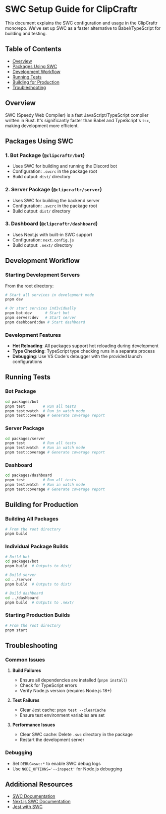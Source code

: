 # SWC Setup Guide for ClipCraftr

This document explains the SWC configuration and usage in the ClipCraftr monorepo. We've set up SWC as a faster alternative to Babel/TypeScript for building and testing.

## Table of Contents

- [Overview](#overview)
- [Packages Using SWC](#packages-using-swc)
- [Development Workflow](#development-workflow)
- [Running Tests](#running-tests)
- [Building for Production](#building-for-production)
- [Troubleshooting](#troubleshooting)

## Overview

SWC (Speedy Web Compiler) is a fast JavaScript/TypeScript compiler written in Rust. It's significantly faster than Babel and TypeScript's `tsc`, making development more efficient.

## Packages Using SWC

### 1. Bot Package (`@clipcraftr/bot`)

- Uses SWC for building and running the Discord bot
- Configuration: `.swcrc` in the package root
- Build output: `dist/` directory

### 2. Server Package (`@clipcraftr/server`)

- Uses SWC for building the backend server
- Configuration: `.swcrc` in the package root
- Build output: `dist/` directory

### 3. Dashboard (`@clipcraftr/dashboard`)

- Uses Next.js with built-in SWC support
- Configuration: `next.config.js`
- Build output: `.next/` directory

## Development Workflow

### Starting Development Servers

From the root directory:

```bash
# Start all services in development mode
pnpm dev

# Or start services individually
pnpm bot:dev      # Start bot
pnpm server:dev   # Start server
pnpm dashboard:dev # Start dashboard
```

### Development Features

- **Hot Reloading**: All packages support hot reloading during development
- **Type Checking**: TypeScript type checking runs in a separate process
- **Debugging**: Use VS Code's debugger with the provided launch configurations

## Running Tests

### Bot Package

```bash
cd packages/bot
pnpm test        # Run all tests
pnpm test:watch  # Run in watch mode
pnpm test:coverage # Generate coverage report
```

### Server Package

```bash
cd packages/server
pnpm test        # Run all tests
pnpm test:watch  # Run in watch mode
pnpm test:coverage # Generate coverage report
```

### Dashboard

```bash
cd packages/dashboard
pnpm test        # Run all tests
pnpm test:watch  # Run in watch mode
pnpm test:coverage # Generate coverage report
```

## Building for Production

### Building All Packages

```bash
# From the root directory
pnpm build
```

### Individual Package Builds

```bash
# Build bot
cd packages/bot
pnpm build  # Outputs to dist/

# Build server
cd ../server
pnpm build  # Outputs to dist/

# Build dashboard
cd ../dashboard
pnpm build  # Outputs to .next/
```

### Starting Production Builds

```bash
# From the root directory
pnpm start
```

## Troubleshooting

### Common Issues

1. **Build Failures**
   - Ensure all dependencies are installed (`pnpm install`)
   - Check for TypeScript errors
   - Verify Node.js version (requires Node.js 18+)

2. **Test Failures**
   - Clear Jest cache: `pnpm test --clearCache`
   - Ensure test environment variables are set

3. **Performance Issues**
   - Clear SWC cache: Delete `.swc` directory in the package
   - Restart the development server

### Debugging

- Set `DEBUG=swc:*` to enable SWC debug logs
- Use `NODE_OPTIONS='--inspect'` for Node.js debugging

## Additional Resources

- [SWC Documentation](https://swc.rs/)
- [Next.js SWC Documentation](https://nextjs.org/docs/advanced-features/compiler)
- [Jest with SWC](https://swc.rs/docs/usage/jest)
